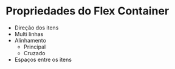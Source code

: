 # Propriedades do Flex Container

* Direção dos itens
* Multi linhas
* Alinhamento
  * Principal
  * Cruzado
* Espaços entre os itens